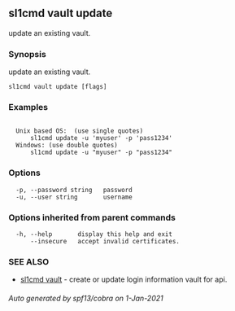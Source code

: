 ## sl1cmd vault update

update an existing vault.

### Synopsis

update an existing vault.

```
sl1cmd vault update [flags]
```

### Examples

```
  
  Unix based OS:  (use single quotes)
      sl1cmd update -u 'myuser' -p 'pass1234'
  Windows: (use double quotes)
      sl1cmd update -u "myuser" -p "pass1234"
```

### Options

```
  -p, --password string   password
  -u, --user string       username
```

### Options inherited from parent commands

```
  -h, --help       display this help and exit
      --insecure   accept invalid certificates.
```

### SEE ALSO

* [sl1cmd vault](sl1cmd_vault.md)	 - create or update login information vault for api.

###### Auto generated by spf13/cobra on 1-Jan-2021
